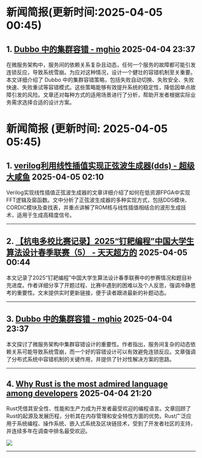 # 新闻简报(更新时间:2025-04-05 00:45)

## 1. [Dubbo 中的集群容错 - mghio](https://www.cnblogs.com/mghio/p/18809618)   2025-04-04 23:37

在微服务架构中，服务间的依赖关系复杂且动态，任何一个服务的故障都可能引发连锁反应，导致系统雪崩。为应对这种情况，设计一个健壮的容错机制至关重要。本文详细介绍了 Dubbo 中的集群容错策略，包括失败自动切换、失败安全、失败快速、失败重试等容错模式。这些策略能够有效提升系统的稳定性，降低因单点故障引发的风险。文章还对每种方式的适用场景进行了分析，帮助开发者根据实际业务需求选择合适的设计方案。


# 新闻简报 (更新时间: 2025-04-05 05:45)

## 1. [verilog利用线性插值实现正弦波生成器(dds) - 超级大咸鱼](https://www.cnblogs.com/SuperBigSaltFish0/p/18809684)   2025-04-05 02:10

Verilog实现线性插值正弦波生成器的文章详细介绍了如何在低资源FPGA中实现FFT逻辑及窗函数。文中分析了正弦波生成器的多种实现方式，包括DDS模块、CORDIC模块及查找表，并重点讲解了ROM核与线性插值相结合的波形生成技术，适用于生成高精度信号。

---

## 2. [【杭电多校比赛记录】2025“钉耙编程”中国大学生算法设计春季联赛（5） - 天天超方的](https://www.cnblogs.com/TianTianChaoFangDe/p/18809665)   2025-04-05 00:44

本文记录了2025“钉耙编程”中国大学生算法设计春季联赛中的参赛情况和题目补充进度。作者详细分享了开题过程、比赛中遇到的困难以及个人反思，强调冷静思考的重要性。文末提供实时更新链接，便于读者跟进最新的补题动态。

---

## 3. [Dubbo 中的集群容错 - mghio](https://www.cnblogs.com/mghio/p/18809618)   2025-04-04 23:37

本文探讨了微服务架构中集群容错设计的重要性。作者指出，服务间复杂的动态依赖关系可能导致系统雪崩，而一个好的容错设计可以有效避免连锁反应。文章强调了分布式系统中容错机制的关键作用，并提供了针对性解决方案的思路。

---

## 4. [Why Rust is the most admired language among developers](https://app.daily.dev/posts/why-rust-is-the-most-admired-language-among-developers-npxztzooo)   2025-04-04 21:20

Rust凭借其安全性、性能和生产力成为开发者最受欢迎的编程语言。文章回顾了Rust的起源及发展历程，分析其在内存管理和安全特性方面的优势。Rust广泛应用于系统编程、操作系统、嵌入式系统及区块链技术，受到了开发者社区的支持，并连续多年在调查中排名最受欢迎。

![](https://media.daily.dev/image/upload/f_auto,q_auto/v1/posts/517c1d1a5398620871f6b70a13fd995a?_a=AQAEuj9)

---